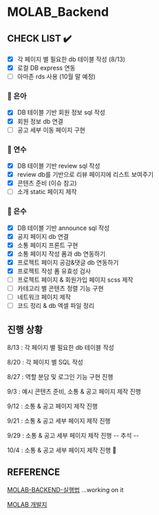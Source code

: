 # MOLAB_Backend

## CHECK LIST :heavy_check_mark:

- [x] 각 페이지 별 필요한 db 테이블 작성 (8/13)
- [x] 로컬 DB express 연동
- [ ] 아마존 rds 사용 (10월 말 예정)

### :eyes: 은아
- [x] DB 테이블 기반 회원 정보 sql 작성
- [x] 회원 정보 db 연결
- [ ] 공고 세부 이동 페이지 구현

### :eyes: 연수
- [x] DB 테이블 기반 review sql 작성
- [x] review db를 기반으로 리뷰 페이지에 리스트 보여주기
- [x] 콘텐츠 준비 (이슈 참고)
- [ ] 소개 static 페이지 제작

### :eyes: 은수
- [x] DB 테이블 기반 announce sql 작성
- [x] 공지 페이지 db 연결
- [X] 소통 페이지 프론트 구현
- [X] 소통 페이지 작성 폼과 db 연동하기
- [X] 프로젝트 페이지 공감&댓글 db 연동하기
- [X] 프로젝트 작성 폼 유효성 검사
- [ ] 프로젝트 페이지 & 회원가입 페이지 scss 제작
- [ ] 카테고리 별 콘텐츠 정렬 기능 구현
- [ ] 네트워크 페이지 제작
- [ ] 코드 정리 & db 엑셀 파일 정리

## 진행 상황

8/13 : 각 페이지 별 필요한 db 테이블 작성 

8/20 : 각 페이지 별 SQL 작성 

8/27 : 역할 분담 및 로그인 기능 구현 진행

9/3 : 예시 콘텐츠 준비, 소통 & 공고 페이지 제작 진행

9/12 : 소통 & 공고 페이지 제작 진행 

9/21 : 소통 & 공고 세부 페이지 제작 진행 

9/29 : 소통 & 공고 세부 페이지 제작 진행 -- 추석 --

10/4 : 소통 & 공고 세부 페이지 제작 진행 :running:

## REFERENCE

[MOLAB-BACKEND-실행법]() ...working on it

[MOLAB 개발지](https://github.com/MoLab-SCT/MOLAB_Backend/wiki/MOLAB-%EA%B0%9C%EB%B0%9C%EC%A7%80)
